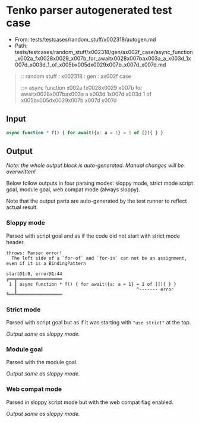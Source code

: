 # Tenko parser autogenerated test case

- From: tests/testcases/random_stuff/x002318/autogen.md
- Path: tests/testcases/random_stuff/x002318/gen/ax002f_case/async_function_x002a_fx0028x0029_x007b_for_awaitx0028x007bax003a_a_x003d_1x007d_x003d_1_of_x005bx005dx0029x007b_x007d_x007d.md

> :: random stuff : x002318 : gen : ax002f case
>
> ::> async function x002a fx0028x0029 x007b for awaitx0028x007bax003a a x003d 1x007d x003d 1 of x005bx005dx0029x007b x007d x007d

## Input


`````js
async function * f() { for await({a: a = 1} = 1 of []){ } }
`````

## Output

_Note: the whole output block is auto-generated. Manual changes will be overwritten!_

Below follow outputs in four parsing modes: sloppy mode, strict mode script goal, module goal, web compat mode (always sloppy).

Note that the output parts are auto-generated by the test runner to reflect actual result.

### Sloppy mode

Parsed with script goal and as if the code did not start with strict mode header.

`````
throws: Parser error!
  The left side of a `for-of` and `for-in` can not be an assignment, even if it is a BindingPattern

start@1:0, error@1:44
╔══╦═════════════════
 1 ║ async function * f() { for await({a: a = 1} = 1 of []){ } }
   ║                                             ^------- error
╚══╩═════════════════

`````

### Strict mode

Parsed with script goal but as if it was starting with `"use strict"` at the top.

_Output same as sloppy mode._

### Module goal

Parsed with the module goal.

_Output same as sloppy mode._

### Web compat mode

Parsed in sloppy script mode but with the web compat flag enabled.

_Output same as sloppy mode._
